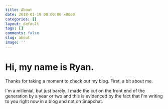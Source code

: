 ```yaml
---
title: About
date: 2018-01-19 00:00:00 +0000
categories: []
layout: default
tags: []
comments: false
slug: about
image: ''
---
```

# Hi, my name is Ryan.

Thanks for taking a moment to check out my blog. First, a bit about me.

I'm a millenial, but just barely. I made the cut on the front end of the generation by a year or two and this is evidenced by the fact that I'm writing to you right now in a blog and not on Snapchat.